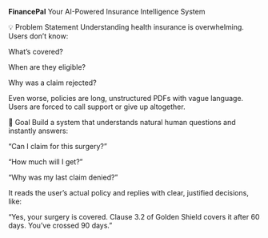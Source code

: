 **FinancePal**
Your AI-Powered Insurance Intelligence System

💡 Problem Statement
Understanding health insurance is overwhelming.
Users don’t know:

What’s covered?

When are they eligible?

Why was a claim rejected?

Even worse, policies are long, unstructured PDFs with vague language. Users are forced to call support or give up altogether.

🎯 Goal
Build a system that understands natural human questions and instantly answers:

“Can I claim for this surgery?”

“How much will I get?”

“Why was my last claim denied?”

It reads the user’s actual policy and replies with clear, justified decisions, like:

“Yes, your surgery is covered. Clause 3.2 of Golden Shield covers it after 60 days. You’ve crossed 90 days.”